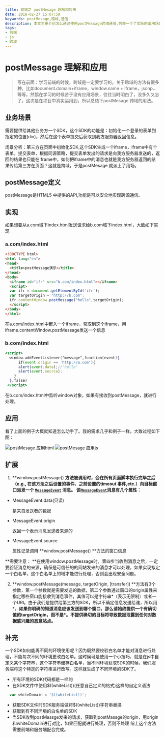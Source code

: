 ```yaml
---
title: 前端之 postMesage 理解和应用
date: 2018-02-27 15:07:58
keywords: postMesage,跨域,通信
description: 本文主要介绍怎么通过使用postMessage跨域通信,列举一个了实际的运用场景,并说明了一些注意事项。
tags:
- 前端
- js
- 跨域
---
```


# postMessage 理解和应用

> 写在前面：学习前端的时候，跨域是一定要学习的。关于跨域的方法有很多种，比如document.domain+iframe，window.name + iframe，jsonp...等等。然鹅在学习的时候苦于没有应用场景，往往当时明白了，没多久又忘了。这次是在项目中真实运用到，所以总结下postMesage 跨域的用法。



## 业务场景

需要提供给其他业务方一个SDK，这个SDK的功能是：初始化一个登录的表单到指定的位置(div)，然后在这个表单提交后获取到我方服务器返回信息。

场景分析：第三方在页面中初始化SDK,这个SDK生成一个iframe，iframe中有个表单，提交表单，根据同源策略，提交表单发出的请求是向我方服务器发送的，返回的结果也只能在iframe中，如何把iframe中的消息也就是我方服务器返回的结果传给第三方在页面？这就是跨域，于是postMesage 就派上了用场。

## postMessage定义

postMessage是HTML5 中提供的API,功能是可以安全地实现跨源通信。

## 实现

如果想要从a.com域下index.html发送请求给b.com域下index.html，大致如下实现

### a.com/index.html

```html
<!DOCTYPE html>
<html lang="en">
<head>
  <title>postMessage演示</title>
</head>
<body>
  <iframe id="ifr" src="b.com/index.html"></iframe>
  <script>
  var ifr = document.getElementById('ifr');
  var targetOrigin = "http://b.com";
  ifr.contentWindow.postMessage("hello",targetOrigin);
  </script>
</body>
</html>
```

在a.com/index.html中嵌入一个iframe，获取到这个iframe，用iframe.contentWindow.postMessage发送一个信息

### b.com/index.html

```jsx
<script>
  window.addEventListener("message",function(event){
      if(event.origin == 'http://a.com'){
      alert(event.data);//'hello'
      alert(event.source);
  	}
  },false)
 </script>
```

在b.com/index.html中监听window对象，如果有接收到postMessage，就进行处理。

## 应用

看了上面的例子大概就知道怎么动手了。我的需求几乎和例子一样。大致过程如下图：

![postMesage 应用html](postMessage.png)
![postMesage 应用js](postMessage1.png)
## 扩展

1. **window.postMessage() **方法被调用时，会在所有页面脚本执行完毕之后（e.g., 在该方法之后设置的事件、之前设置的timeout 事件,etc.）向目标窗口派发一个  [`MessageEvent`](https://developer.mozilla.org/zh-CN/docs/Web/API/MessageEvent) 消息。 该[`MessageEvent`](https://developer.mozilla.org/zh-CN/docs/Web/API/MessageEvent)消息有几个属性：**

  + MessageEvent.data(只读)

     是来自发送者的数据

  + MessageEvent.origin

    返回一个表示消息发送者来源的

  + MessageEvent.source

    属性记录调用 **window.postMessage() **方法的窗口信息

  **需要注意： **在使用window.postMessage时，第四步当收到消息之后，一定要验证消息的来源，确保是可信任的的网站发来的消息才可以处理，如果实现拟定一个白名单，这个白名单上的域才能进行处理，否则会出现安全问题。

2. **window.postMessage(message, targetOrigin, [transfer]) **方法有3个参数，第一个参数就是需要发送的数据，第二个参数通过窗口的origin属性来指定哪些窗口能接收到消息事件，其值可以是字符串\*（表示无限制）或者一个URI。由于我们是提供给第三方的SDK，所以不确定信息发送给谁，所以用\*，**如果你明确的知道消息应该发送到哪个窗口，那么请始终提供一个有确切值的targetOrigin，而不是\*。不提供确切的目标将导致数据泄露到任何对数据感兴趣的恶意站点。**

## 补充

一个SDK如何能再不同的环境使用呢？因为既然要校验白名单才能对消息进行处理，不能每次不同的环境更改白名单。这时候可是使用一个小技巧，就是在js中自定义某个字符串，这个字符串储存白名单，当不同环境获取SDK的时候，我们服务端将这个特定的字符串进行改写。这样就生成了不同环境的SDK了。
  + 所有环境的SDK代码都是一样的
  + 在SDK文件中使用$((whiteList))(任意自己定义的格式)这样的自定义语法
  ```js
    var whiteDomain = '$((whiteList))';
  ```
  + 获取SDK文件时SDK服务端做将$((whiteList))字符串替换
  + 获取到有不同环境的白名单的SDK
  + 当SDK收到postMassge发来的请求，获取到postMassge的origin，用origin和whiteDomain进行对比，如果匹配就进行处理，否则不处理
综上这个方法需要前端和服务端配合完成。



